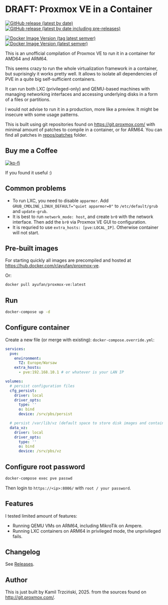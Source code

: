 # DRAFT: Proxmox VE in a Container

[![GitHub release (latest by date)](https://img.shields.io/github/v/release/ayufan-research/pve-ve-dockerfiles?label=GitHub%20STABLE)](https://github.com/ayufan-research/pve-ve-dockerfiles/releases) [![GitHub release (latest by date including pre-releases)](https://img.shields.io/github/v/release/ayufan-research/pve-ve-dockerfiles?include_prereleases&color=red&label=GitHub%20BETA)](https://github.com/ayufan-research/pve-ve-dockerfiles/releases/latest)

[![Docker Image Version (tag latest semver)](https://img.shields.io/docker/v/ayufan/proxmox-ve/latest?label=Docker%20LATEST)](https://hub.docker.com/r/ayufan/proxmox-ve/tags) [![Docker Image Version (latest semver)](https://img.shields.io/docker/v/ayufan/proxmox-ve?sort=semver&color=red&label=Docker%20BETA)](https://hub.docker.com/r/ayufan/proxmox-ve/tags)

This is an unofficial compilation of Proxmox VE
to run it in a container for AMD64 and ARM64.

This seems crazy to run the whole virtualization framework in a container,
but suprisingly it works pretty well. It allows to isolate all dependencies
of PVE in a quite big self-sufficient containers.

It can run both LXC (privileged-only) and QEMU-based machines
with managing networking interfaces and accessing underlying disks
in a form of a files or partitions.

I would not advise to run it in a production, more like a preview.
It might be insecure with some usage patterns.

This is built using git repositories found on https://git.proxmox.com/ with minimal
amount of patches to compile in a container, or for ARM64.
You can find all patches in [repos/patches](repos/patches/) folder.

## Buy me a Coffee

[![ko-fi](https://ko-fi.com/img/githubbutton_sm.svg)](https://ko-fi.com/Y8Y8GCP24)

If you found it useful :)

## Common problems

- To run LXC, you need to disable `apparmor`. Add `GRUB_CMDLINE_LINUX_DEFAULT="quiet apparmor=0"` to `/etc/default/grub` and `update-grub`.
- It is best to run `network_mode: host`, and create `br0` with the network interface. Then add the `br0` via Proxmox VE GUI to configuration.
- It is requried to use `extra_hosts: [pve:LOCAL_IP]`. Otherwise container will not start.

## Pre-built images

For starting quickly all images are precompiled and hosted
at https://hub.docker.com/r/ayufan/proxmox-ve.

Or:

```bash
docker pull ayufan/proxmox-ve:latest
```

## Run

```bash
docker-compose up -d
```

## Configure container

Create a new file (or merge with existing): `docker-compose.override.yml`:

```yaml
services:
  pve:
    environment:
      TZ: Europe/Warsaw
    extra_hosts:
      - pve:192.168.10.1 # or whatever is your LAN IP

volumes:
  # persist configuration files
  cfg_persist:
    driver: local
    driver_opts:
      type: ''
      o: bind
      device: /srv/pbs/persist

  # persist /var/lib/vz (default space to store disk images and containers)
  data_vz: 
    driver: local
    driver_opts:
      type: ''
      o: bind
      device: /srv/pbs/vz
```

## Configure root password

```bash
docker-compose exec pve passwd
```

Then login to `https://<ip>:8006/` with `root / your password`.

## Features

I tested limited amount of features:

- Running QEMU VMs on ARM64, including MikroTik on Ampere.
- Running LXC containers on ARM64 in privileged mode, the unprivileged fails.

## Changelog

See [Releases](https://github.com/ayufan-research/pve-ve-dockerfiles/releases).

## Author

This is just built by Kamil Trzciński, 2025.
from the sources found on http://git.proxmox.com/.
